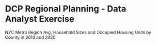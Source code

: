# DCP Regional Planning - Data Analyst Exercise
NYC Metro Region Avg. Household Sizes and Occupied Housing Units by County in 2010 and 2020
